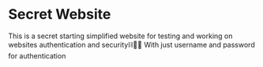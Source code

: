 # Secret Website
This is a secret starting simplified website for testing and working on websites authentication and security⛓️💪🏽 
With just username and password for authentication
